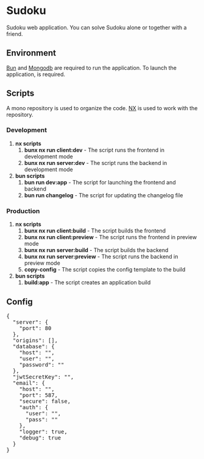 # Sudoku

Sudoku web application. You can solve Sudoku alone or together with a friend.

## Environment

[Bun](https://bun.sh) and [Mongodb](https://www.mongodb.com) are required to run the application.
To launch the application, is required.

## Scripts

A mono repository is used to organize the code. [NX](https://nx.dev) is used to work with the repository.

### Development

1. **nx scripts**
   1. **bunx nx run client:dev** - The script runs the frontend in development mode
   1. **bunx nx run server:dev** - The script runs the backend in development mode
1. **bun scripts**
   1. **bun run dev:app** - The script for launching the frontend and backend
   1. **bun run changelog** - The script for updating the changelog file

### Production

1. **nx scripts**
   1. **bunx nx run client:build** - The script builds the frontend
   1. **bunx nx run client:preview** - The script runs the frontend in preview mode
   1. **bunx nx run server:build** - The script builds the backend
   1. **bunx nx run server:preview** - The script runs the backend in preview mode
   1. **copy-config** - The script copies the config template to the build
1. **bun scripts**
   1. **build:app** - The script creates an application build

## Config

<pre>{
  "server": {
    "port": 80
  },
  "origins": [],
  "database": {
    "host": "",
    "user": "",
    "password": ""
  },
  "jwtSecretKey": "",
  "email": {
    "host": "",
    "port": 587,
    "secure": false,
    "auth": {
      "user": "",
      "pass": ""
    },
    "logger": true,
    "debug": true
  }
}
</pre>
